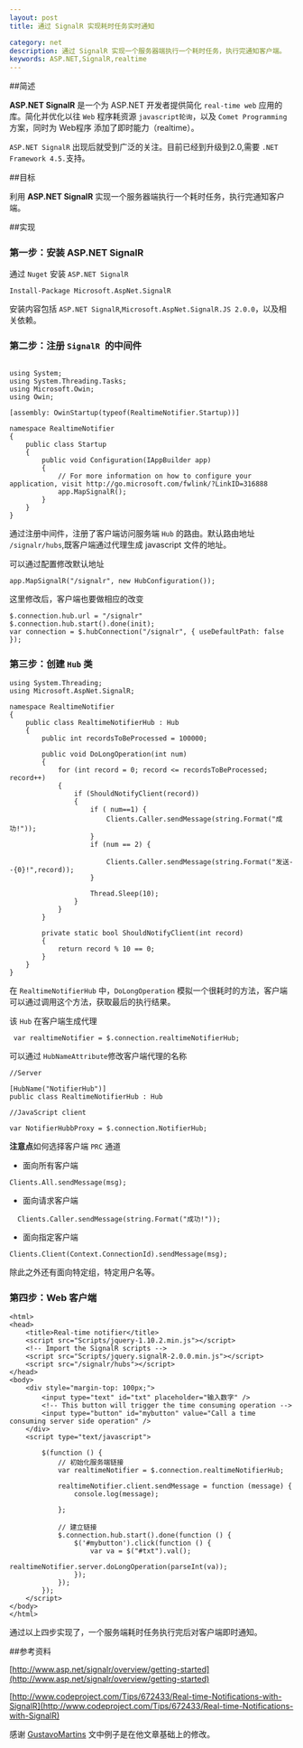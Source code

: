 ```yaml
---
layout: post
title: 通过 SignalR 实现耗时任务实时通知

category: net
description: 通过 SignalR 实现一个服务器端执行一个耗时任务，执行完通知客户端。
keywords: ASP.NET,SignalR,realtime
--- 
```



##简述

**ASP.NET SignalR** 是一个为 ASP.NET 开发者提供简化  `real-time web` 应用的库。简化并优化以往 `Web` 程序耗资源 `javascript轮询`，以及 `Comet Programming` 方案，同时为 Web程序 添加了即时能力（realtime）。

`ASP.NET SignalR` 出现后就受到广泛的关注。目前已经到升级到2.0,需要 `.NET Framework 4.5.`支持。


##目标

利用 **ASP.NET SignalR** 实现一个服务器端执行一个耗时任务，执行完通知客户端。

##实现

### 第一步：安装 ASP.NET SignalR
通过 `Nuget` 安装 `ASP.NET SignalR`

```
Install-Package Microsoft.AspNet.SignalR

```

安装内容包括 `ASP.NET SignalR`,`Microsoft.AspNet.SignalR.JS 2.0.0`，以及相关依赖。

### 第二步：注册 `SignalR `的中间件 

```

using System;
using System.Threading.Tasks;
using Microsoft.Owin;
using Owin;

[assembly: OwinStartup(typeof(RealtimeNotifier.Startup))]

namespace RealtimeNotifier
{
    public class Startup
    {
        public void Configuration(IAppBuilder app)
        {
            // For more information on how to configure your application, visit http://go.microsoft.com/fwlink/?LinkID=316888
            app.MapSignalR();
        }
    }
}

```

通过注册中间件，注册了客户端访问服务端 `Hub` 的路由。默认路由地址 `/signalr/hubs`,既客户端通过代理生成 javascript 文件的地址。

可以通过配置修改默认地址

```
app.MapSignalR("/signalr", new HubConfiguration());
```
这里修改后，客户端也要做相应的改变

```
$.connection.hub.url = "/signalr"
$.connection.hub.start().done(init);
var connection = $.hubConnection("/signalr", { useDefaultPath: false });

```

### 第三步：创建 `Hub` 类

```
using System.Threading;
using Microsoft.AspNet.SignalR;

namespace RealtimeNotifier
{
    public class RealtimeNotifierHub : Hub
    {
        public int recordsToBeProcessed = 100000;

        public void DoLongOperation(int num)
        {
            for (int record = 0; record <= recordsToBeProcessed; record++)
            {
                if (ShouldNotifyClient(record))
                {
                    if ( num==1) {
                        Clients.Caller.sendMessage(string.Format("成功!"));
                    }
                    if (num == 2) {

                        Clients.Caller.sendMessage(string.Format("发送--{0}!",record));
                    }
                    
                    Thread.Sleep(10);
                }
            }
        }

        private static bool ShouldNotifyClient(int record)
        {
            return record % 10 == 0;
        }
    }
}

```

在 `RealtimeNotifierHub` 中，`DoLongOperation` 模拟一个很耗时的方法，客户端可以通过调用这个方法，获取最后的执行结果。

该 `Hub` 在客户端生成代理

```
 var realtimeNotifier = $.connection.realtimeNotifierHub;
```
可以通过 `HubNameAttribute`修改客户端代理的名称

```
//Server

[HubName("NotifierHub")]
public class RealtimeNotifierHub : Hub

//JavaScript client 

var NotifierHubbProxy = $.connection.NotifierHub;

```

**注意点**如何选择客户端 `PRC` 通道

+ 面向所有客户端

```
Clients.All.sendMessage(msg);
```
+ 面向请求客户端

```
  Clients.Caller.sendMessage(string.Format("成功!"));
```
+ 面向指定客户端

```
Clients.Client(Context.ConnectionId).sendMessage(msg);

```

除此之外还有面向特定组，特定用户名等。

### 第四步：Web 客户端

```
<html>
<head>
    <title>Real-time notifier</title>
    <script src="Scripts/jquery-1.10.2.min.js"></script>
    <!-- Import the SignalR scripts -->
    <script src="Scripts/jquery.signalR-2.0.0.min.js"></script>
    <script src="/signalr/hubs"></script>
</head>
<body>
    <div style="margin-top: 100px;">
        <input type="text" id="txt" placeholder="输入数字" />
        <!-- This button will trigger the time consuming operation -->
        <input type="button" id="mybutton" value="Call a time consuming server side operation" />
    </div>
    <script type="text/javascript">

        $(function () {
            // 初始化服务端链接
            var realtimeNotifier = $.connection.realtimeNotifierHub;
            
            realtimeNotifier.client.sendMessage = function (message) {
                console.log(message);
                
            };

            // 建立链接
            $.connection.hub.start().done(function () {
                $('#mybutton').click(function () {
                    var va = $("#txt").val();
                    realtimeNotifier.server.doLongOperation(parseInt(va));
                });
            });
        });
    </script>
</body>
</html>

```

通过以上四步实现了，一个服务端耗时任务执行完后对客户端即时通知。

##参考资料

[http://www.asp.net/signalr/overview/getting-started](http://www.asp.net/signalr/overview/getting-started)

[http://www.codeproject.com/Tips/672433/Real-time-Notifications-with-SignalR](http://www.codeproject.com/Tips/672433/Real-time-Notifications-with-SignalR)

感谢 [GustavoMartins](http://www.codeproject.com/script/Membership/View.aspx?mid=1076070) 文中例子是在他文章基础上的修改。